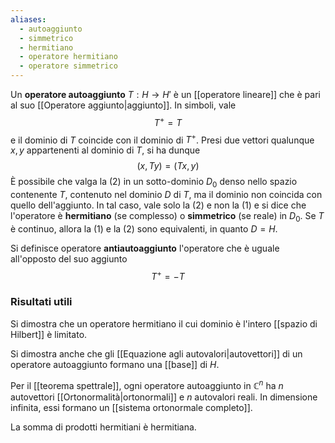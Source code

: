 ```yaml
---
aliases:
  - autoaggiunto
  - simmetrico
  - hermitiano
  - operatore hermitiano
  - operatore simmetrico
---
```

Un **operatore autoaggiunto** $T:H \rightarrow H'$ è un [[operatore lineare]] che è pari al suo [[Operatore aggiunto|aggiunto]]. In simboli, vale
$$T^{+}=T\tag{1}$$
e il dominio di $T$ coincide con il dominio di $T^{+}$. Presi due vettori qualunque $x,y$ appartenenti al dominio di $T$, si ha dunque
$$(x,Ty)=(Tx,y)\tag{2}$$
È possibile che valga la $(2)$ in un sotto-dominio $D_{0}$ denso nello spazio contenente $T$, contenuto nel dominio $D$ di $T$, ma il dominio non coincida con quello dell'aggiunto. In tal caso, vale solo la $(2)$ e non la $(1)$ e si dice che l'operatore è **hermitiano** (se complesso) o **simmetrico** (se reale) in $D_{0}$. Se $T$ è continuo, allora la $(1)$ e la $(2)$ sono equivalenti, in quanto $D=H$.

Si definisce operatore **antiautoaggiunto** l'operatore che è uguale all'opposto del suo aggiunto
$$T^{+}=-T$$
### Risultati utili
Si dimostra che un operatore hermitiano il cui dominio è l'intero [[spazio di Hilbert]] è limitato.

Si dimostra anche che gli [[Equazione agli autovalori|autovettori]] di un operatore autoaggiunto formano una [[base]] di $H$.

Per il [[teorema spettrale]], ogni operatore autoaggiunto in $\mathbb{C}^{n}$ ha $n$ autovettori [[Ortonormalità|ortonormali]] e $n$ autovalori reali. In dimensione infinita, essi formano un [[sistema ortonormale completo]].

La somma di prodotti hermitiani è hermitiana.